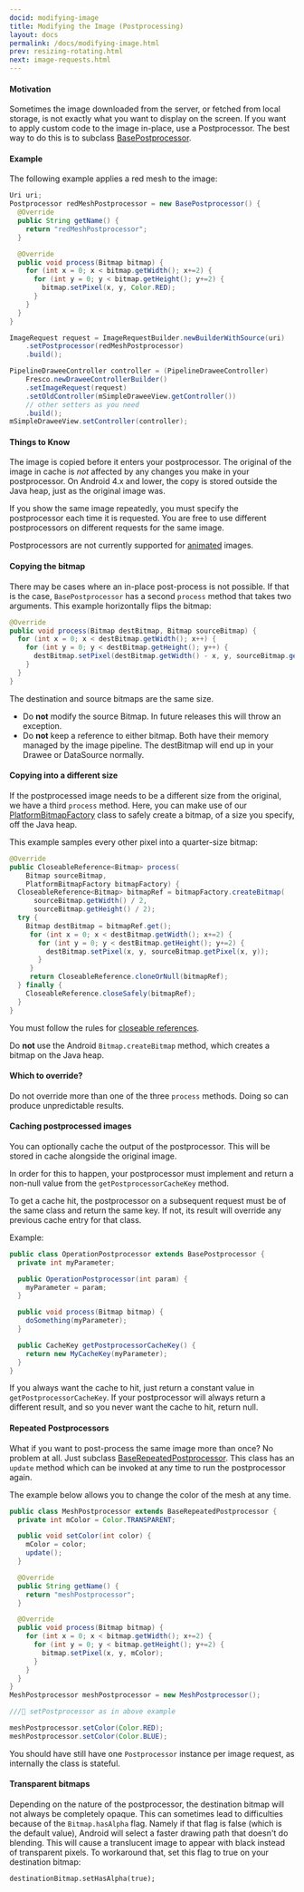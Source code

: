 ```yaml
---
docid: modifying-image
title: Modifying the Image (Postprocessing)
layout: docs
permalink: /docs/modifying-image.html
prev: resizing-rotating.html
next: image-requests.html
---
```


#### Motivation

Sometimes the image downloaded from the server, or fetched from local storage, is not exactly what you want to display on the screen. If you want to apply custom code to the image in-place, use a Postprocessor. The best way to do this is to subclass [BasePostprocessor](../javadoc/reference/com/facebook/imagepipeline/request/BasePostprocessor.html).

#### Example

The following example applies a red mesh to the image:

```java
Uri uri;
Postprocessor redMeshPostprocessor = new BasePostprocessor() {
  @Override
  public String getName() {
    return "redMeshPostprocessor";
  }

  @Override
  public void process(Bitmap bitmap) {
    for (int x = 0; x < bitmap.getWidth(); x+=2) {
      for (int y = 0; y < bitmap.getHeight(); y+=2) {
        bitmap.setPixel(x, y, Color.RED);
      }
    }
  }
}

ImageRequest request = ImageRequestBuilder.newBuilderWithSource(uri)
    .setPostprocessor(redMeshPostprocessor)
    .build();

PipelineDraweeController controller = (PipelineDraweeController)
    Fresco.newDraweeControllerBuilder()
    .setImageRequest(request)
    .setOldController(mSimpleDraweeView.getController())
    // other setters as you need
    .build();
mSimpleDraweeView.setController(controller);
```

#### Things to Know

The image is copied before it enters your postprocessor. The original of the image in cache is *not* affected by any changes you make in your postprocessor. On Android 4.x and lower, the copy is stored outside the Java heap, just as the original image was.

If you show the same image repeatedly, you must specify the postprocessor each time it is requested. You are free to use different postprocessors on different requests for the same image.

Postprocessors are not currently supported for [animated](animations.html) images.

#### Copying the bitmap

There may be cases where an in-place post-process is not possible. If that is the case, `BasePostprocessor` has a second `process` method that takes two arguments. This example horizontally flips the bitmap:

```java
@Override
public void process(Bitmap destBitmap, Bitmap sourceBitmap) {
  for (int x = 0; x < destBitmap.getWidth(); x++) {
    for (int y = 0; y < destBitmap.getHeight(); y++) {
      destBitmap.setPixel(destBitmap.getWidth() - x, y, sourceBitmap.getPixel(x, y));
    }
  }
}
```

The destination and source bitmaps are the same size.

* Do **not** modify the source Bitmap. In future releases this will throw an exception.
* Do **not** keep a reference to either bitmap. Both have their memory managed by the image pipeline. The destBitmap will end up in your Drawee or DataSource normally.

#### Copying into a different size

If the postprocessed image needs to be a different size from the original, we have a third `process` method. Here, you can make use of our [PlatformBitmapFactory](../javadoc/reference/com/facebook/imagepipeline/bitmaps/PlatformBitmapFactory.html) class to safely create a bitmap, of a size you specify, off the Java heap.

This example samples every other pixel into a quarter-size bitmap:

```java
@Override
public CloseableReference<Bitmap> process(
    Bitmap sourceBitmap,
    PlatformBitmapFactory bitmapFactory) {
  CloseableReference<Bitmap> bitmapRef = bitmapFactory.createBitmap(
      sourceBitmap.getWidth() / 2,
      sourceBitmap.getHeight() / 2);
  try {
    Bitmap destBitmap = bitmapRef.get();
	 for (int x = 0; x < destBitmap.getWidth(); x+=2) {
	   for (int y = 0; y < destBitmap.getHeight(); y+=2) {
	     destBitmap.setPixel(x, y, sourceBitmap.getPixel(x, y));
	   }
	 }
	 return CloseableReference.cloneOrNull(bitmapRef);
  } finally {
    CloseableReference.closeSafely(bitmapRef);
  }
}
```

You must follow the rules for [closeable references](closeable-references.html).

Do **not** use the Android `Bitmap.createBitmap` method, which creates a bitmap on the Java heap.

#### Which to override?

Do not override more than one of the three `process` methods. Doing so can produce unpredictable results.

#### Caching postprocessed images

You can optionally cache the output of the postprocessor. This will be stored in cache alongside the original image.

In order for this to happen, your postprocessor must implement and return a non-null value from the `getPostprocessorCacheKey` method.

To get a cache hit, the postprocessor on a subsequent request must be of the same class and return the same key. If not, its result will override any previous cache entry for that class.

Example:

```java
public class OperationPostprocessor extends BasePostprocessor {
  private int myParameter;

  public OperationPostprocessor(int param) {
    myParameter = param;
  }

  public void process(Bitmap bitmap) {
    doSomething(myParameter);
  }

  public CacheKey getPostprocessorCacheKey() {
    return new MyCacheKey(myParameter);
  }
}
```

If you always want the cache to hit, just return a constant value in `getPostprocessorCacheKey`. If your postprocessor will always return a different result, and so you never want the cache to hit, return null.

#### Repeated Postprocessors

What if you want to post-process the same image more than once? No problem at all. Just subclass [BaseRepeatedPostprocessor](../javadoc/reference/com/facebook/imagepipeline/request/BaseRepeatedPostProcessor.html). This class has an `update` method which can be invoked at any time to run the postprocessor again.

The example below allows you to change the color of the mesh at any time.

```java
public class MeshPostprocessor extends BaseRepeatedPostprocessor {
  private int mColor = Color.TRANSPARENT;

  public void setColor(int color) {
    mColor = color;
    update();
  }

  @Override
  public String getName() {
    return "meshPostprocessor";
  }

  @Override
  public void process(Bitmap bitmap) {
    for (int x = 0; x < bitmap.getWidth(); x+=2) {
      for (int y = 0; y < bitmap.getHeight(); y+=2) {
        bitmap.setPixel(x, y, mColor);
      }
    }
  }
}
MeshPostprocessor meshPostprocessor = new MeshPostprocessor();

/// setPostprocessor as in above example

meshPostprocessor.setColor(Color.RED);
meshPostprocessor.setColor(Color.BLUE);
```

You should have still have one `Postprocessor` instance per image request, as internally the class is stateful.

#### Transparent bitmaps

Depending on the nature of the postprocessor, the destination bitmap will not always be completely opaque. This can sometimes lead to difficulties because of the `Bitmap.hasAlpha` flag. Namely if that flag is false (which is the default value), Android will select a faster drawing path that doesn't do blending. This will cause a translucent image to appear with black instead of transparent pixels. To workaround that, set this flag to true on your destination bitmap:

```
destinationBitmap.setHasAlpha(true);
```
